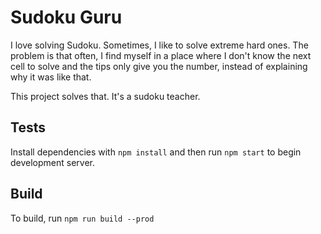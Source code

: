 # Sudoku Guru

I love solving Sudoku. Sometimes, I like to solve extreme hard ones. 
The problem is that often, I find myself in a place where I don't know the next cell to solve
and the tips only give you the number, instead of explaining why it was like that.

This project solves that. It's a sudoku teacher.


## Tests

Install dependencies with `npm install` and then run `npm start` to begin development server.


## Build

To build, run `npm run build --prod`
